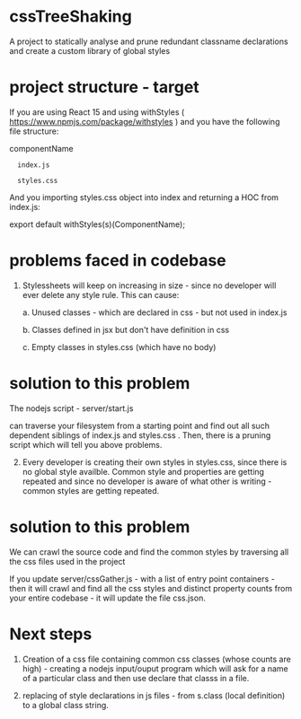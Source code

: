 # cssTreeShaking

A project to statically analyse and prune redundant classname declarations and create a custom library of global styles


# project structure - target

If you are using React 15 and using withStyles ( https://www.npmjs.com/package/withstyles ) and you have the following file structure:

   componentName
   
      index.js
      
      styles.css
      
      
      
And you importing styles.css object into index and returning a HOC from index.js:

  export default withStyles(s)(ComponentName);
  
  

# problems faced in codebase

1. Stylessheets will keep on increasing in size - since no developer will ever delete any style rule. This can cause:

   a. Unused classes  - which are declared in css - but not used in index.js
   
   b. Classes defined in jsx but don't have definition in css 
   
   c. Empty classes in styles.css (which have no body)

# solution to this problem

The nodejs script - server/start.js
 
 can traverse your filesystem from a starting point and find out all such dependent siblings of index.js and styles.css . Then, there is a pruning script which will tell you above problems.


2. Every developer is creating their own styles in styles.css, since there is no global style availble. Common style and properties are getting repeated and since no developer is aware of what other is writing - common styles are getting repeated.


# solution to this problem

We can crawl the source code and find the common styles by traversing all the css files used in the project

If you update server/cssGather.js - with a list of entry point containers - then it will crawl and find all the css styles and distinct property counts from your entire codebase - it will update the file css.json.



# Next steps

1. Creation of a css file containing common css classes (whose counts are high) - creating a nodejs input/ouput program which will ask for a name of a particular class and then use declare that classs in a file.

2. replacing of style declarations in js files - from s.class (local definition) to a global class string.
 
 
   
   
  

